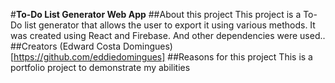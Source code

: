 #**To-Do List Generator Web App**
##About this project
This project is a To-Do list generator that allows the user to export it using various methods.
It was created using React and Firebase.
And other dependencies were used..
##Creators
(Edward Costa Domingues)[https://github.com/eddiedomingues]
##Reasons for this project
This is a portfolio project to demonstrate my abilities
